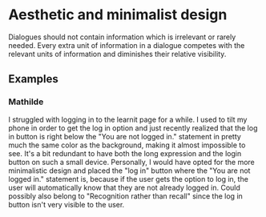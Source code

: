# Aesthetic and minimalist design

Dialogues should not contain information which is irrelevant or rarely needed. Every extra unit of information in a dialogue competes with the relevant units of information and diminishes their relative visibility.

## Examples

### Mathilde
I struggled with logging in to the learnit page for a while. I used to tilt my phone in order to get the log in option and just recently realized that the log in button is right below the "You are not logged in." statement in pretty much the same color as the background, making it almost impossible to see. It's a bit redundant to have both the long expression and the login button on such a small device. Personally, I would have opted for the more minimalistic design and placed the "log in" button where the "You are not logged in." statement is, because if the user gets the option to log in, the user will automatically know that they are not already logged in. Could possibly also belong to "Recognition rather than recall" since the log in button isn't very visible to the user.  